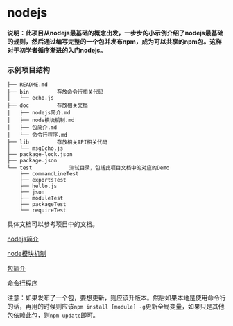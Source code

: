 
# nodejs

**说明：此项目从nodejs最基础的概念出发，一步步的小示例介绍了nodejs最基础的规则，然后通过编写完整的一个包并发布npm，成为可以共享的npm包。这样对于初学者循序渐进的入门nodejs。**

### 示例项目结构

```
├── README.md
├── bin			存放命令行相关代码
│   └── echo.js
├── doc			存放相关文档
│   ├── nodejs简介.md
│   ├── node模块机制.md
│   ├── 包简介.md
│   └── 命令行程序.md
├── lib			存放相关API相关代码			
│   └── msgEcho.js
├── package-lock.json
├── package.json
└── test			测试目录，包括此项目文档中的对应的Demo
    ├── commandLineTest
    ├── exportsTest
    ├── hello.js
    ├── json
    ├── moduleTest
    ├── packageTest
    └── requireTest
```

具体文档可以参考项目中的文档。


[nodejs简介](https://github.com/Magicwager/nodejs/blob/master/doc/nodejs%E7%AE%80%E4%BB%8B.md)

[node模块机制](https://github.com/Magicwager/nodejs/blob/master/doc/node%E6%A8%A1%E5%9D%97%E6%9C%BA%E5%88%B6.md)

[包简介](https://github.com/Magicwager/nodejs/blob/master/doc/%E5%8C%85%E7%AE%80%E4%BB%8B.md)

[命令行程序](https://github.com/Magicwager/nodejs/blob/master/doc/%E5%91%BD%E4%BB%A4%E8%A1%8C%E7%A8%8B%E5%BA%8F.md)

注意：如果发布了一个包，要想更新，则应该升版本。然后如果本地是使用命令行的话，再用的时候则应该`npm install [module] -g`更新全局变量，如果只是其他包依赖此包，则`npm update`即可。









